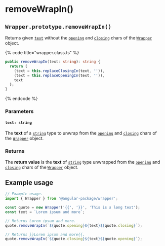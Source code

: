 # removeWrapIn()

## `Wrapper.prototype.removeWrapIn()`

Returns given [`text`](removewrapin.md#text-string) without the [`opening`](../../../wrap/accessors/opening.md) and [`closing`](../../../wrap/accessors/closing.md) chars of the [`Wrapper`](broken-reference) object.

{% code title="wrapper.class.ts" %}
```typescript
public removeWrapIn(text: string): string {
  return (
    (text = this.replaceClosingIn(text, '')),
    (text = this.replaceOpeningIn(text, '')),
    text
  );
}
```
{% endcode %}

### Parameters

#### `text: string`

The **text** of a [`string`](https://developer.mozilla.org/en-US/docs/Web/JavaScript/Reference/Global\_Objects/String) type to unwrap from the [`opening`](../../../wrap/accessors/opening.md) and [`closing`](../../../wrap/accessors/closing.md) chars of the [`Wrapper`](broken-reference) object.

### Returns

The **return value** is the **text** of [`string`](https://developer.mozilla.org/en-US/docs/Web/JavaScript/Reference/Global\_Objects/String) type unwrapped from the [`opening`](../../../wrap/accessors/opening.md) and [`closing`](../../../wrap/accessors/closing.md) chars of the [`Wrapper`](broken-reference) object.

## Example usage

```typescript
// Example usage.
import { Wrapper } from '@angular-package/wrapper';

const quote = new Wrapper('{{', '}}', 'This is a long text');
const text = `Lorem ipsum and more`;

// Returns Lorem ipsum and more.
quote.removeWrapIn(`${quote.opening}${text}${quote.closing}`);

// Returns }}Lorem ipsum and more{{.
quote.removeWrapIn(`${quote.closing}${text}${quote.opening}`);
```
